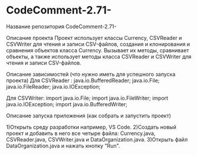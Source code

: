 # CodeComment-2.71-


Название репозитория
CodeComment-2.71- 

Описание проекта
Проект использует классы Currency, CSVReader и CSVWriter
для  чтения и записи CSV-файлов, создания и клонирования и сравнения объектов класса Currency.
Вызывает их методы, сравнивает объекты, а также использует методы класса CSVReader и CSVWriter для чтения и записи CSV-файлов.
 
Описание зависимостей (что нужно иметь для успешного запуска проекта)
Для CSVReader :
java.io.BufferedReader;
java.io.File;
java.io.FileReader;
java.io.IOException;

Для CSVWriter:
import java.io.File;
import java.io.FileWriter;
import java.io.IOException;
import java.io.BufferedWriter;

Описание запуска приложения (как собрать и запустить проект)

1)Открыть среду разработки например, VS Code.
2)Создать новый проект и добавить в него все четыре файла: Currency.java, CSVReader.java, CSVWriter.java и DataOrganization.java.
3)Открыть файл DataOrganization.java и нажать кнопку "Run".
